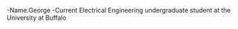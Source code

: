 -Name:George
-Current Electrical Engineering undergraduate student at the University at Buffalo
<!---
gvchrysi/gvchrysi is a ✨ special ✨ repository because its `README.md` (this file) appears on your GitHub profile.
You can click the Preview link to take a look at your changes.
--->
